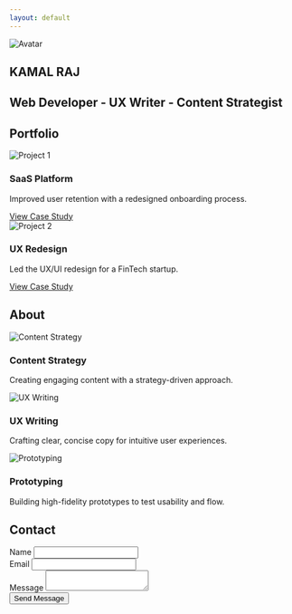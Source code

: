 ```yaml
---
layout: default
---
```


<section id="hero">
    <div class="container">
        <img src="{{ '/assets/images/persona.png' | relative_url }}" alt="Avatar">
        <h1>KAMAL RAJ</h1>
        <div class="divider"></div>
        <h2>Web Developer - UX Writer - Content Strategist</h2>
    </div>
</section>

<section id="projects">
    <div class="container">
        <h2>Portfolio</h2>
        <div class="projects-grid">
            <div class="project-card">
                <img src="{{ '/assets/images/ecommerce.jpg' | relative_url }}" alt="Project 1">
                <h3>SaaS Platform</h3>
                <p>Improved user retention with a redesigned onboarding process.</p>
                <a href="#" class="btn">View Case Study</a>
            </div>
            <div class="project-card">
                <img src="{{ '/assets/images/project-management (1).png' | relative_url }}" alt="Project 2">
                <h3>UX Redesign</h3>
                <p>Led the UX/UI redesign for a FinTech startup.</p>
                <a href="#" class="btn">View Case Study</a>
            </div>
        </div>
    </div>
</section>

<section id="about">
    <div class="container">
        <h2>About</h2>
        <div class="skills-grid">
            <div class="skill-card">
                <img src="{{ '/assets/images/skills.gif' | relative_url }}" alt="Content Strategy">
                <h3>Content Strategy</h3>
                <p>Creating engaging content with a strategy-driven approach.</p>
            </div>
            <div class="skill-card">
                <img src="{{ '/assets/images/prototype.png' | relative_url }}" alt="UX Writing">
                <h3>UX Writing</h3>
                <p>Crafting clear, concise copy for intuitive user experiences.</p>
            </div>
            <div class="skill-card">
                <img src="{{ '/assets/images/prototype.png' | relative_url }}" alt="Prototyping">
                <h3>Prototyping</h3>
                <p>Building high-fidelity prototypes to test usability and flow.</p>
            </div>
        </div>
    </div>
</section>

<section id="contact">
    <div class="container">
        <h2>Contact</h2>
        <div class="contact-form">
            <form action="https://formspree.io/f/your-form-id" method="POST">
                <div class="form-group">
                    <label for="name">Name</label>
                    <input type="text" id="name" name="name" required>
                </div>
                <div class="form-group">
                    <label for="email">Email</label>
                    <input type="email" id="email" name="email" required>
                </div>
                <div class="form-group">
                    <label for="message">Message</label>
                    <textarea id="message" name="message" required></textarea>
                </div>
                <button type="submit" class="submit-btn">Send Message</button>
            </form>
        </div>
    </div>
</section>

